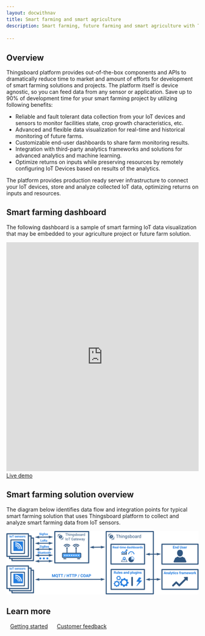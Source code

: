 ```yaml
---
layout: docwithnav
title: Smart farming and smart agriculture 
description: Smart farming, future farming and smart agriculture with Thingsboard IoT Platform

---
```


## Overview

Thingsboard platform provides out-of-the-box components and APIs to dramatically reduce time to market and amount of efforts for development of smart farming solutions and projects.
The platform itself is device agnostic, so you can feed data from any sensor or application.
Save up to 90% of development time for your smart farming project by utilizing following benefits:
 
 - Reliable and fault tolerant data collection from your IoT devices and sensors to monitor facilities state, crop growth characteristics, etc.
 - Advanced and flexible data visualization for real-time and historical monitoring of future farms.
 - Customizable end-user dashboards to share farm monitoring results.
 - Integration with third-party analytics frameworks and solutions for advanced analytics and machine learning.
 - Optimize returns on inputs while preserving resources by remotely configuring IoT Devices based on results of the analytics.

The platform provides production ready server infrastructure to connect your IoT devices, store and analyze collected IoT data, optimizing returns on inputs and resources.

## Smart farming dashboard

The following dashboard is a sample of smart farming IoT data visualization that may be embedded to your agriculture project or future farm solution.

<iframe id="demoFrame" src="https://demo.thingsboard.io/demo?dashboardId=198c2b60-0edc-11e7-942c-bb0136cc33d0&source=docs" frameborder="0" height="600px" width="100%"></iframe>
<div class="center">
    <a target="_blank" href="https://demo.thingsboard.io/demo?dashboardId=1f9828d0-058e-11e7-87f7-bb0136cc33d0&source=realtimeIotDashboards" class="button">Live demo</a>
</div>

## Smart farming solution overview
 
The diagram below identifies data flow and integration points for typical smart farming solution that uses Thingsboard platform to collect and analyze smart farming data from IoT sensors.

![Smart farming solution diagram](/images/iot-use-cases/smart-farming.svg)

## Learn more

<a style="margin: 10px;" href="/docs/getting-started-guides/helloworld/" class="button">Getting started</a>
<a style="margin: 10px;" href="/docs/feedback/" class="button">Customer feedback</a>

